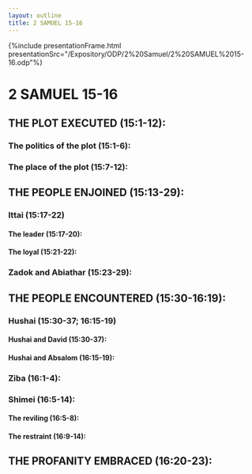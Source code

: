 ```yaml
---
layout: outline
title: 2 SAMUEL 15-16
---
```

{%include presentationFrame.html presentationSrc="/Expository/ODP/2%20Samuel/2%20SAMUEL%2015-16.odp"%}

# 2 SAMUEL 15-16
## THE PLOT EXECUTED (15:1-12): 
###  The politics of the plot (15:1-6): 
###  The place of the plot (15:7-12): 
## THE PEOPLE ENJOINED (15:13-29): 
###  Ittai (15:17-22) 
####  The leader (15:17-20): 
####  The loyal (15:21-22): 
###  Zadok and Abiathar (15:23-29): 
## THE PEOPLE ENCOUNTERED (15:30-16:19): 
###  Hushai (15:30-37; 16:15-19) 
####  Hushai and David (15:30-37): 
####  Hushai and Absalom (16:15-19): 
###  Ziba (16:1-4): 
###  Shimei (16:5-14): 
####  The reviling (16:5-8): 
####  The restraint (16:9-14): 
## THE PROFANITY EMBRACED (16:20-23): 
